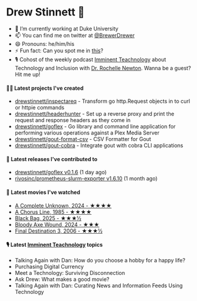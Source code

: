 
# Drew Stinnett 👋

- 🔭 I’m currently working at Duke University
- 📫 You can find me on twitter at [@BrewerDrewer](https://twitter.com/BrewerDrewer)
- 😄 Pronouns: he/him/his
- ⚡ Fun fact: Can you spot me in [this](https://www.youtube.com/watch?v=oL9WnB0qHBA)?
- 🎙 Cohost of the weekly podcast [Imminent Teachnology](https://podcast.imminentteachnology.com/) about Technology and Inclusion with [Dr. Rochelle Newton](https://www.linkedin.com/in/drrochellenewton/). Wanna be a guest? Hit me up!

#### 👨‍💻 Latest projects I've created
- [drewstinnett/inspectareq](https://github.com/drewstinnett/inspectareq) - Transform go http.Request objects in to curl or httpie commands
- [drewstinnett/headerhunter](https://github.com/drewstinnett/headerhunter) - Set up a reverse proxy and print the request and response headers as they come in
- [drewstinnett/goflex](https://github.com/drewstinnett/goflex) - Go library and command line application for performing various operations against a Plex Media Server
- [drewstinnett/gout-format-csv](https://github.com/drewstinnett/gout-format-csv) - CSV Formatter for Gout
- [drewstinnett/gout-cobra](https://github.com/drewstinnett/gout-cobra) - Integrate gout with cobra CLI applications

#### 🚀 Latest releases I've contributed to
- [drewstinnett/goflex v0.1.6](https://github.com/drewstinnett/goflex/releases/tag/v0.1.6) (1 day ago)
- [rivosinc/prometheus-slurm-exporter v1.6.10](https://github.com/rivosinc/prometheus-slurm-exporter/releases/tag/v1.6.10) (1 month ago)

#### 🍿 Latest movies I've watched
- [A Complete Unknown, 2024 - ★★★★](https://letterboxd.com/mondodrew/film/a-complete-unknown/1/)
- [A Chorus Line, 1985 - ★★★★](https://letterboxd.com/mondodrew/film/a-chorus-line/)
- [Black Bag, 2025 - ★★★½](https://letterboxd.com/mondodrew/film/black-bag-2025/)
- [Bloody Axe Wound, 2024 - ★★★](https://letterboxd.com/mondodrew/film/bloody-axe-wound/)
- [Final Destination 3, 2006 - ★★★½](https://letterboxd.com/mondodrew/film/final-destination-3/1/)

#### 🎙 Latest [Imminent Teachnology](https://podcast.imminentteachnology.com/) topics
- Talking Again with Dan: How do you choose a hobby for a happy life?
- Purchasing Digital Currency
- Meet a Technology: Surviving Disconnection
- Ask Drew: What makes a good movie?
- Talking Again with Dan: Curating News and Information Feeds Using Technology

